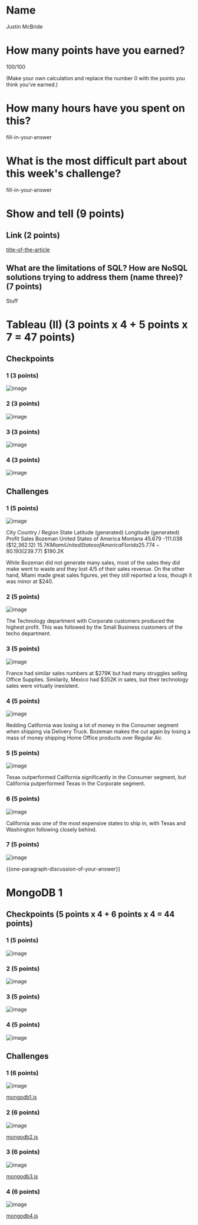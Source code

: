 # Name

Justin McBride

# How many points have you earned?

100/100

(Make your own calculation and replace the number 0 with the points you think you've earned.)

# How many hours have you spent on this?

fill-in-your-answer

# What is the most difficult part about this week's challenge?

fill-in-your-answer

# Show and tell (9 points)

## Link (2 points)

[title-of-the-article](http://link-to-an-article-comparing-nosql-and-sql)

## What are the limitations of SQL? How are NoSQL solutions trying to address them (name three)? (7 points)

Stuff

# Tableau (II) (3 points x 4 + 5 points x 7 = 47 points)

## Checkpoints

### 1 (3 points)

![image](images/tabCP1.png?raw=true)

### 2 (3 points)

![image](images/tabCP2.png?raw=true)

### 3 (3 points)

![image](images/tabCP3.png?raw=true)

### 4 (3 points)

![image](images/tabCP4.png?raw=true)

## Challenges

### 1 (5 points)

![image](images/tabCH1.png?raw=true)

City	Country / Region	State	Latitude (generated)	Longitude (generated)	Profit	Sales
Bozeman	United States of America	Montana	45.679	-111.038	($12,362.12)	$15.7K
Miami	United States of America	Florida	25.774	-80.193	($239.77)	$190.2K

While Bozeman did not generate many sales, most of the sales they did make went to waste and they lost 4/5 of their sales revenue.
On the other hand, Miami made great sales figures, yet they still reported a loss, though it was minor at $240.

### 2 (5 points)

![image](images/tabCH2.png?raw=true)

The Technology department with Corporate customers produced the highest profit. This was followed by the Small Business customers of the techo department. 

### 3 (5 points)

![image](images/tabCH3.png?raw=true)

France had similar sales numbers at $279K but had many struggles selling Office Supplies. Similarily, Mexico had $352K in sales, but their technology sales were virtually inexistent. 

### 4 (5 points)

![image](images/tabCH4.png?raw=true)

Redding California was losing a lot of money in the Consumer segment when shipping via Delivery Truck.
Bozeman makes the cut again by losing a mass of money shipping Home Office products over Regular Air.

### 5 (5 points)

![image](images/tabCH5.png?raw=true)

Texas outperformed California significantly in the Consumer segment, but California putperformed Texas in the Corporate segment.

### 6 (5 points)

![image](images/tabCH6.png?raw=true)

California was one of the most expensive states to ship in, with Texas and Washington following closely behind.

### 7 (5 points)

![image](images/tabCH7.png?raw=true)

{{one-paragraph-discussion-of-your-answer}}


# MongoDB 1

## Checkpoints (5 points x 4 + 6 points x 4 = 44  points)

### 1 (5 points)

![image](images/mongoCP1.png?raw=true)

### 2 (5 points)

![image](images/mongoCP2.png?raw=true)

### 3 (5 points)

![image](images/mongoCP3.png?raw=true)

### 4 (5 points)

![image](images/mongoCP4.png?raw=true)

## Challenges


### 1 (6 points)

![image](images/mongoCH1.png?raw=true)

[mongodb1.js](mongodb1.js)

### 2 (6 points)

![image](images/mongoCH2.png?raw=true)

[mongodb2.js](mongodb2.js)

### 3 (6 points)

![image](images/mongoCH3.png?raw=true)

[mongodb3.js](mongodb3.js)

### 4 (6 points)

![image](images/mongoCH4.png?raw=true)

[mongodb4.js](mongodb4.js)
